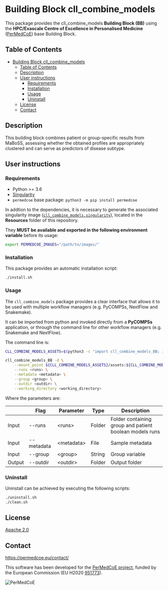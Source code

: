 # Building Block cll_combine_models

This package provides the cll_combine_models **Building Block (BB)** using the **HPC/Exascale Centre of Excellence in Personalised Medicine**
([PerMedCoE](https://permedcoe.eu/)) base Building Block.

## Table of Contents

- [Building Block cll\_combine\_models](#building-block-cll_combine_models)
  - [Table of Contents](#table-of-contents)
  - [Description](#description)
  - [User instructions](#user-instructions)
    - [Requirements](#requirements)
    - [Installation](#installation)
    - [Usage](#usage)
    - [Uninstall](#uninstall)
  - [License](#license)
  - [Contact](#contact)

## Description

This building block combines patient or group-specific results from MaBoSS, assessing whether the obtained profiles are appropriately clustered and can serve as predictors of disease subtype.

## User instructions

### Requirements

- Python >= 3.6
- [Singularity](https://singularity.lbl.gov/docs-installation)
- `permedcoe` base package: `python3 -m pip install permedcoe`

In addtion to the dependencies, it is necessary to generate the associated
singularity image ([`cll_combine_models.singularity`](../Resources/images/cll_combine_models.singularity)),
located in the **Resources** folder of this repository.

They **MUST be available and exported in the following environment variable**
before its usage:

```bash
export PERMEDCOE_IMAGES="/path/to/images/"
```

### Installation

This package provides an automatic installation script:

```bash
./install.sh
```

### Usage

The `cll_combine_models` package provides a clear interface that allows
it to be used with multiple workflow managers (e.g. PyCOMPSs, NextFlow and
Snakemake).

It can be imported from python and invoked directly from a **PyCOMPSs**
application, or through the command line for other workflow managers
(e.g. Snakemake and NextFlow).

The command line is:

```bash
CLL_COMBINE_MODELS_ASSETS=$(python3 -c "import cll_combine_models_BB; import os; print(os.path.dirname(cll_combine_models_BB.__file__))")

cll_combine_models_BB -d \
    --mount_point ${CLL_COMBINE_MODELS_ASSETS}/assets:${CLL_COMBINE_MODELS_ASSETS}/assets,<working_directory>:<working_directory> \
    --runs <runs> \
    --metadata <metadata> \
    --group <group> \
    --outdir <outdir> \
    --working_directory <working_directory>
```

Where the parameters are:

|        | Flag       | Parameter   | Type   | Description                                             |
|--------|------------|-------------|--------|---------------------------------------------------------|
| Input  | --runs     | \<runs>     | Folder | Folder containing group and patient boolean models runs |
| Input  | --metadata | \<metadata> | File   | Sample metadata                                         |
| Input  | --group    | \<group>    | String | Group variable                                          |
| Output | --outdir   | \<outdir>   | Folder | Output folder                                           |

### Uninstall

Uninstall can be achieved by executing the following scripts:

```bash
./uninstall.sh
./clean.sh
```

## License

[Apache 2.0](https://www.apache.org/licenses/LICENSE-2.0)

## Contact

<https://permedcoe.eu/contact/>

This software has been developed for the [PerMedCoE project](https://permedcoe.eu/), funded by the European Commission (EU H2020 [951773](https://cordis.europa.eu/project/id/951773)).

![](https://permedcoe.eu/wp-content/uploads/2020/11/logo_1.png "PerMedCoE")
